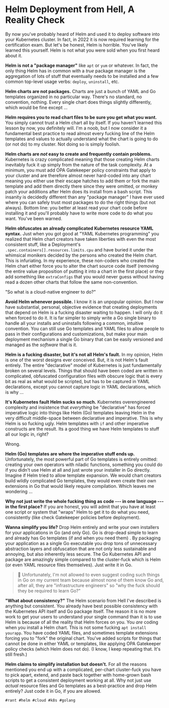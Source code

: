 # Helm Deployment from Hell, A Reality Check

By now you've probably heard of Helm and used it to deploy software into
your Kubernetes cluster. In fact, in 2022 it is now required learning
for the certification exam. But let's be honest, Helm is horrible.
You've likely learned this yourself. Helm is not what you were sold when
you first heard about it. 

**Helm is not a "package manager"** like `apt` or `yum` or whatever. In
fact, the only thing Helm has in common with a *true* package manager is
the aggregation of lots of stuff that eventually needs to be installed
and a few common top-level usage verbs: `deploy`, `uninstall`, etc.

**Helm charts are not packages.** Charts are just a bunch of YAML and Go
templates organized in no particular way. There's no standard, no
convention, nothing. Every single chart does things slightly differently,
which would be fine except ...

**Helm requires you to read chart files to be sure you get what you
want.** You simply cannot trust a Helm chart all by itself. If you
haven't learned this lesson by now, you definitely will. I'm a noob, but
I now consider it a fundamental best practice to read almost every
fucking line of the Helm templates and values to actually understand
what the chart is going to do (or not do) to my cluster. Not doing so is
simply foolish. 

**Helm charts are *not* easy to create and frequently contain
problems.** Kubernetes is crazy complicated meaning that those creating
Helm charts inevitably fuck it up simply from the nature of the task
complexity. At a minimum, you must add OPA Gatekeeper policy constraints
that apply to your cluster and are therefore almost never hard-coded
into any chart meaning you either use their escape hatches to add them
or fork the main template and add them directly there since they were
omitted, or monkey patch your additions after Helm does its install from
a bash script.  This insanity is decidedly different than any "package
manager" I have ever used where you can safely trust most packages to do
the right things (but not always). Bottom line: you better at least read
your chart code before installing it and you'll probably have to write
more code to do what you want. You've been warned.

**Helm obfuscates an already complicated Kubernetes resource YAML
syntax.** Just when you got good at "YAML Kubernetes programming" you
realized that Helm chart creators have taken liberties with even the
most consistent stuff, like a Deployment's
`.spec.containers[].resources.limits.cpu` and have buried it under the
whimsical monikers decided by the persons who created the Helm chart.
This is infuriating. In my experience, these non-coders who created the
Helm chart either force you to alter the chart source code itself
(removing the entire value proposition of putting it into a chart in the
first place) or they add something like `extraConfigs` that you would
never guess without having read a dozen other charts that follow the
same non-convention.

"So what is a cloud-native engineer to do?"

**Avoid Helm whenever possible.** I know it is an unpopular opinion. But
I now have substantial, personal, objective evidence that creating
deployments that depend on Helm is a fucking disaster waiting to happen.
I will only do it when forced to do it. It is far simpler to simply
write a Go single binary to handle all your installs and uninstalls
following a common, intuitive convention. You can still use Go templates
and YAML files to allow people to pass in their configurations and
customizations, but make your main deployment mechanism a single Go
binary that can be easily versioned and managed as the *software* that
is it.

**Helm is a fucking disaster, but it's not all Helm's fault.** In my
opinion, Helm is one of the worst designs ever conceived. But, it is not
Helm's fault entirely. The entire "declarative" model of Kubernetes is
just fundamentally broken on several levels. Things that should have
been coded are written in complicated, obfuscated configuration files
with obscure logic that is every bit as real as what would be scripted,
but has to be captured in YAML declarations, except you cannot capture
logic in YAML declarations, which is why ...

**It's Kubernetes fault Helm sucks so much.** Kubernetes overengineered
complexity and insistence that *everything* be "declarative" has forced
imperative logic into things like Helm (Go) templates leaving Helm in
the very difficult middle-space between declarative and imperative. This
is why Helm is so fucking ugly. Helm templates with `if` and other
imperative constructs are the result. Its a good thing we have Helm
templates to stuff all our logic in, right?

Wrong.

**Helm (Go) templates are where the imperative stuff ends up.**
Unfortunately, the most powerful part of Go templates is entirely
omitted: creating your own operators with niladic functions, something
you could do if you didn't use Helm at all and just wrote your installer
in Go directly. Imagine if Helm tried to allow template expansion. We
would chart creators build wildly complicated Go templates, they would
even create their own extensions in Go that would likely require
compilation. Which leaves me wondering ...

**Why not just write the whole fucking thing as code --- in one language
--- in the first place?** If you are honest, you will admit that you
have at least one script or system that "wraps" Helm to get it to do
what you need, consistently (like check Gatekeeper policies before
deployment). 

**Wanna simplify you life?** Drop Helm entirely and write your own
installers for your applications in Go (and only Go). Go is drop-dead
simple to learn and already has Go templates (if and when you need them)
. By packaging your application as a single Go executable you drop tons
of unnecessary abstraction layers and obfuscation that are not only less
sustainable and annoying, but also inherently less secure. The Go
Kubernetes API and package are amazingly simple compared to the
cluster-fuck which is Helm (or even YAML resource files themselves).
Just write it in Go.

> 🤬
> Unfortunately, I'm not allowed to even suggest coding such things in
> Go on my current team because almost none of them know Go and, after
> all, they are "infrastructure engineers" so "why the fuck should they
> be required to learn Go?"

**"What about consistency?"** The Helm scenario from Hell I've described
is anything but consistent. You already have best possible consistency
with the Kubernetes API itself and Go package itself. The reason it is
no more work to get your users to understand your single command than it
is to use Helm is because of all the reality that Helm forces on you.
You *are* coding when you install a Helm chart. This is not some fucking
`apt install yourapp`. You have coded YAML files, and sometimes template
extensions forcing you to "fork" the original chart. You've added
scripts for things that cannot be done in either YAML or templates, like
applying OPA Gatekeeper policy checks (which Helm does not do). (I know,
I keep repeating that. It's still fresh.)

**Helm claims to simplify installation but doesn't.** For all the
reasons mentioned you end up with a complicated, per-chart cluster-fuck
you have to pick apart, extend, and paste back together with home-grown
bash scripts to get a consistent deployment working at all. Why not just
use *actual* resource files and Go templates as a best-practice and drop
Helm entirely? Just code it in Go, if you are allowed.

    #rant #helm #cloud #k8s #golang
